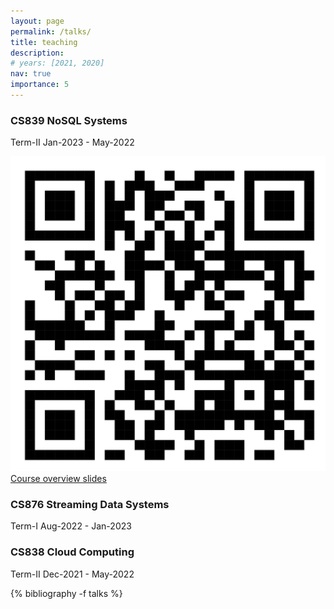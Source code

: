 ```yaml
---
layout: page
permalink: /talks/
title: teaching
description: 
# years: [2021, 2020]
nav: true
importance: 5
---
```


<div class="publications">
<!-- <h1 id="teaching">teaching</h1> -->
<h3>CS839 NoSQL Systems</h3>
<p>Term-II Jan-2023 - May-2022</p>
<img src="assets/img/NoSQLCourseDetails.png" alt="QR code syllabus">
<a href="https://iiitbac-my.sharepoint.com/personal/vinu_ev_iiitb_ac_in/_layouts/15/onedrive.aspx?id=%2Fpersonal%2Fvinu%5Fev%5Fiiitb%5Fac%5Fin%2FDocuments%2F1%2E1NoSQL%5FIntro%2Epdf&parent=%2Fpersonal%2Fvinu%5Fev%5Fiiitb%5Fac%5Fin%2FDocuments&ga=1">Course overview slides</a>
  
<h3>CS876 Streaming Data Systems</h3>
<p>Term-I Aug-2022 - Jan-2023</p>

<h3>CS838 Cloud Computing</h3>
<p>Term-II Dec-2021 - May-2022</p>

<!-- <h3>Introduction to Machine Learning</h3>
<a href="https://www.cs.cmu.edu/~epxing/Class/10701-20/">[Course Website]</a>
<p>Machine Learning is concerned with computer programs that automatically improve their performance through experience (e.g., programs that learn to recognize human faces, recommend music and movies, and drive autonomous robots). This course covers the theory and practical algorithms for machine learning from a variety of perspectives. We cover topics such as Linear Regression, SVMs, Neural Networks, Graphical Models, Clustering, etc. Programming assignments include hands-on experiments with various learning algorithms. This course is designed to give a PhD-level student a thorough grounding in the methodologies, technologies, mathematics and algorithms currently needed by people who do research in machine learning.</p> -->




<!-- <h1 id="talks">talks</h1> -->
{% bibliography -f talks %}


</div>
